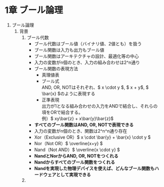 <script type="text/javascript" async src="https://cdnjs.cloudflare.com/ajax/libs/mathjax/2.7.7/MathJax.js?config=TeX-MML-AM_CHTML">
</script>
<script type="text/x-mathjax-config">
 MathJax.Hub.Config({
 tex2jax: {
 inlineMath: [['$', '$'] ],
 displayMath: [ ['$$','$$'], ["\\[","\\]"] ]
 }
 });
</script>

# 1章 ブール論理
1. ブール論理
    1. 背景
        1. ブール代数
            - ブール代数はブール値（バイナリ値、2値とも）を扱う
            - ブール関数は入力も出力もブール値
            - ブール関数はアーキテクチャの設計、最適化等の中心
            - 入力の変数がn個のとき、入力の組み合わせは2^n通り
            - ブール関数の表現方法
                - 真理値表
                - ブール式<br>
                AND, OR, NOTはそれぞれ、$ x \cdot y $, $ x + y$, $ \bar{x} $のように表現する
                - 正準表現<br>
                出力が1となる組み合わせの入力をANDで結合し、それらの項をORで結合する。<br>
                例）$ xy\bar{z} + x\bar{y}\bar{z}$
            - <strong>すべてのブール関数はAND, OR, NOTで表現できる</strong>
            - 入力の変数がn個のとき、関数は2^n^n通り存在
            - Xor（Exclusive OR）$ x \cdot \bar{y} + \bar{x} \cdot y $
            - Nor（Not OR）$ \overline{x+y} $
            - Nand（Not AND）$ \overline{x \cdot y} $
            - <strong>NandとNorからAND, OR, NOTをつくれる</strong>
            - <strong>Nandからすべてのブール関数をつくれる</strong>
            - <strong>Nandを実現した物理デバイスを使えば、どんなブール関数もハードウェアとして実現できる</strong>
        2. 
